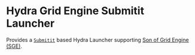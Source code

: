 # Hydra Grid Engine Submitit Launcher
Provides a [`Submitit`](https://github.com/facebookincubator/submitit) based Hydra Launcher supporting [Son of Grid Engine (SGE)](https://arc.liv.ac.uk/trac/SGE).
